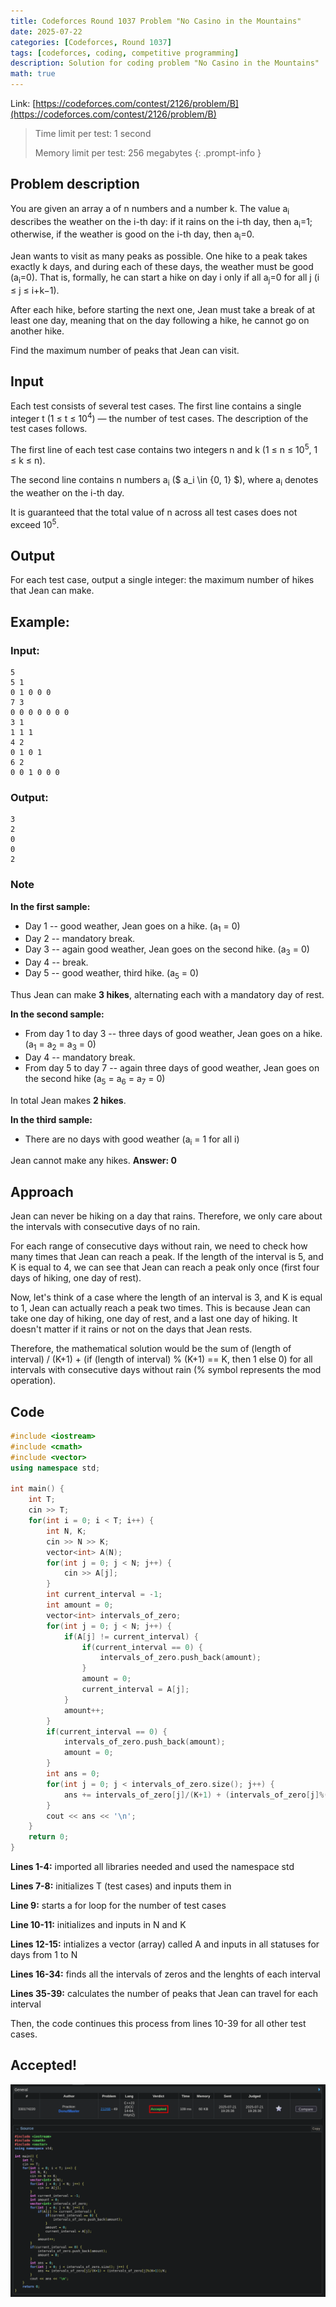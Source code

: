 ```yaml
---
title: Codeforces Round 1037 Problem "No Casino in the Mountains"
date: 2025-07-22
categories: [Codeforces, Round 1037]
tags: [codeforces, coding, competitive programming]
description: Solution for coding problem "No Casino in the Mountains"
math: true
---
```


Link: [https://codeforces.com/contest/2126/problem/B](https://codeforces.com/contest/2126/problem/B)

> 
> Time limit per test: 1 second
> 
> Memory limit per test: 256 megabytes
{: .prompt-info }

## Problem description

You are given an array a of n numbers and a number k. The value a<sub>i</sub> describes the weather on the i-th day: if it rains on the i-th day, then a<sub>i</sub>=1; otherwise, if the weather is good on the i-th day, then a<sub>i</sub>=0.

Jean wants to visit as many peaks as possible. One hike to a peak takes exactly k days, and during each of these days, the weather must be good (a<sub>i</sub>=0). That is, formally, he can start a hike on day i only if all a<sub>j</sub>=0 for all j (i ≤ j ≤ i+k−1).

After each hike, before starting the next one, Jean must take a break of at least one day, meaning that on the day following a hike, he cannot go on another hike.

Find the maximum number of peaks that Jean can visit.

## Input

Each test consists of several test cases. The first line contains a single integer t (1 ≤ t ≤ 10<sup>4</sup>) — the number of test cases. The description of the test cases follows. 

The first line of each test case contains two integers n and k (1 ≤ n ≤ 10<sup>5</sup>, 1 ≤ k ≤ n). 

The second line contains n numbers a<sub>i</sub> ($ a_i \in \{0, 1\} $), where a<sub>i</sub> denotes the weather on the i-th day.

It is guaranteed that the total value of n across all test cases does not exceed 10<sup>5</sup>.

## Output

For each test case, output a single integer: the maximum number of hikes that Jean can make.

## Example:

### Input: 
```
5
5 1
0 1 0 0 0
7 3
0 0 0 0 0 0 0
3 1
1 1 1
4 2
0 1 0 1
6 2
0 0 1 0 0 0
```

### Output:
```
3
2
0
0
2
```

### Note
**In the first sample:**

- Day 1 -- good weather, Jean goes on a hike. (a<sub>1</sub> = 0)
- Day 2 -- mandatory break.
- Day 3 -- again good weather, Jean goes on the second hike. (a<sub>3</sub> = 0)
- Day 4 -- break.
- Day 5 -- good weather, third hike. (a<sub>5</sub> = 0)

Thus Jean can make **3 hikes**, alternating each with a mandatory day of rest.

**In the second sample:**

- From day 1 to day 3 -- three days of good weather, Jean goes on a hike. (a<sub>1</sub> = a<sub>2</sub> = a<sub>3</sub> = 0)
- Day 4 -- mandatory break.
- From day 5 to day 7 -- again three days of good weather, Jean goes on the second hike (a<sub>5</sub> = a<sub>6</sub> = a<sub>7</sub> = 0)

In total Jean makes **2 hikes**.

**In the third sample:**

- There are no days with good weather (a<sub>i</sub> = 1 for all i)

Jean cannot make any hikes. **Answer: 0**

## Approach
Jean can never be hiking on a day that rains. Therefore, we only care about the intervals with consecutive days of no rain.

For each range of consecutive days without rain, we need to check how many times that Jean can reach a peak. If the length of the interval is 5, and K is equal to 4, we can see that Jean can reach a peak only once (first four days of hiking, one day of rest).

Now, let's think of a case where the length of an interval is 3, and K is equal to 1, Jean can actually reach a peak two times. This is because Jean can take one day of hiking, one day of rest, and a last one day of hiking. It doesn't matter if it rains or not on the days that Jean rests.

Therefore, the mathematical solution would be the sum of (length of interval) / (K+1) + (if (length of interval) % (K+1) == K, then 1 else 0) for all intervals with consecutive days without rain (% symbol represents the mod operation).

## Code
```c++
#include <iostream>
#include <cmath>
#include <vector>
using namespace std;

int main() {
    int T;
    cin >> T;
    for(int i = 0; i < T; i++) {
        int N, K;
        cin >> N >> K;
        vector<int> A(N);
        for(int j = 0; j < N; j++) {
            cin >> A[j];
        }
        int current_interval = -1;
        int amount = 0;
        vector<int> intervals_of_zero;
        for(int j = 0; j < N; j++) {
            if(A[j] != current_interval) {
                if(current_interval == 0) {
                    intervals_of_zero.push_back(amount);
                }
                amount = 0;
                current_interval = A[j];
            }
            amount++;
        }
        if(current_interval == 0) {
            intervals_of_zero.push_back(amount);
            amount = 0;
        }
        int ans = 0;
        for(int j = 0; j < intervals_of_zero.size(); j++) {
            ans += intervals_of_zero[j]/(K+1) + (intervals_of_zero[j]%(K+1))/K;
        }
        cout << ans << '\n';
    }
    return 0;
}
```

**Lines 1-4:** imported all libraries needed and used the namespace std

**Lines 7-8:** initializes T (test cases) and inputs them in

**Line 9:** starts a for loop for the number of test cases

**Line 10-11:** initializes and inputs in N and K

**Lines 12-15:** intializes a vector (array) called A and inputs in all statuses for days from 1 to N

**Lines 16-34:** finds all the intervals of zeros and the lenghts of each interval

**Lines 35-39:** calculates the number of peaks that Jean can travel for each interval

Then, the code continues this process from lines 10-39 for all other test cases.

## Accepted!

![Problem B Accepted](/assets/img/codeforces/round1037/problemB.png)
